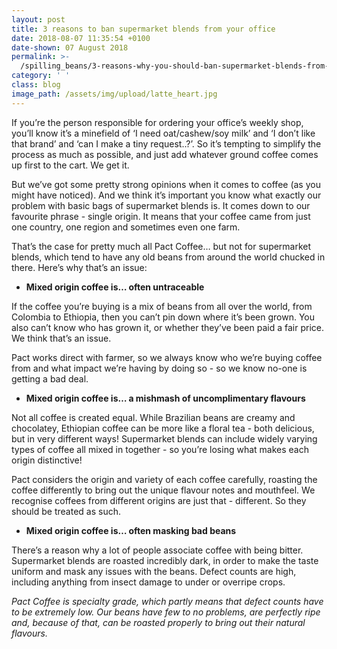 ```yaml
---
layout: post
title: 3 reasons to ban supermarket blends from your office
date: 2018-08-07 11:35:54 +0100
date-shown: 07 August 2018
permalink: >-
  /spilling_beans/3-reasons-why-you-should-ban-supermarket-blends-from-your-office
category: ' '
class: blog
image_path: /assets/img/upload/latte_heart.jpg
---
```

If you’re the person responsible for ordering your office’s weekly shop, you’ll know it’s a minefield of ‘I need oat/cashew/soy milk’ and ‘I don’t like that brand’ and ‘can I make a tiny request..?’. So it’s tempting to simplify the process as much as possible, and just add whatever ground coffee comes up first to the cart. We get it.



But we’ve got some pretty strong opinions when it comes to coffee (as you might have noticed). And we think it’s important you know what exactly our problem with basic bags of supermarket blends is. It comes down to our favourite phrase - single origin. It means that your coffee came from just one country, one region and sometimes even one farm.



That’s the case for pretty much all Pact Coffee… but not for supermarket blends, which tend to have any old beans from around the world chucked in there. Here’s why that’s an issue:



* **Mixed origin coffee is… often untraceable**

If the coffee you’re buying is a mix of beans from all over the world, from Colombia to Ethiopia, then you can’t pin down where it’s been grown. You also can’t know who has grown it, or whether they’ve been paid a fair price. We think that’s an issue.



Pact works direct with farmer, so we always know who we’re buying coffee from and what impact we’re having by doing so - so we know no-one is getting a bad deal.



* **Mixed origin coffee is… a mishmash of uncomplimentary flavours**

Not all coffee is created equal. While Brazilian beans are creamy and chocolatey, Ethiopian coffee can be more like a floral tea - both delicious, but in very different ways! Supermarket blends can include widely varying types of coffee all mixed in together - so you’re losing what makes each origin distinctive!



Pact considers the origin and variety of each coffee carefully, roasting the coffee differently to bring out the unique flavour notes and mouthfeel. We recognise coffees from different origins are just that - different. So they should be treated as such.



* **Mixed origin coffee is… often masking bad beans**

There’s a reason why a lot of people associate coffee with being bitter. Supermarket blends are roasted incredibly dark, in order to make the taste uniform and mask any issues with the beans. Defect counts are high, including anything from insect damage to under or overripe crops.



_Pact Coffee is specialty grade, which partly means that defect counts have to be extremely low. Our beans have few to no problems, are perfectly ripe and, because of that, can be roasted properly to bring out their natural flavours._
